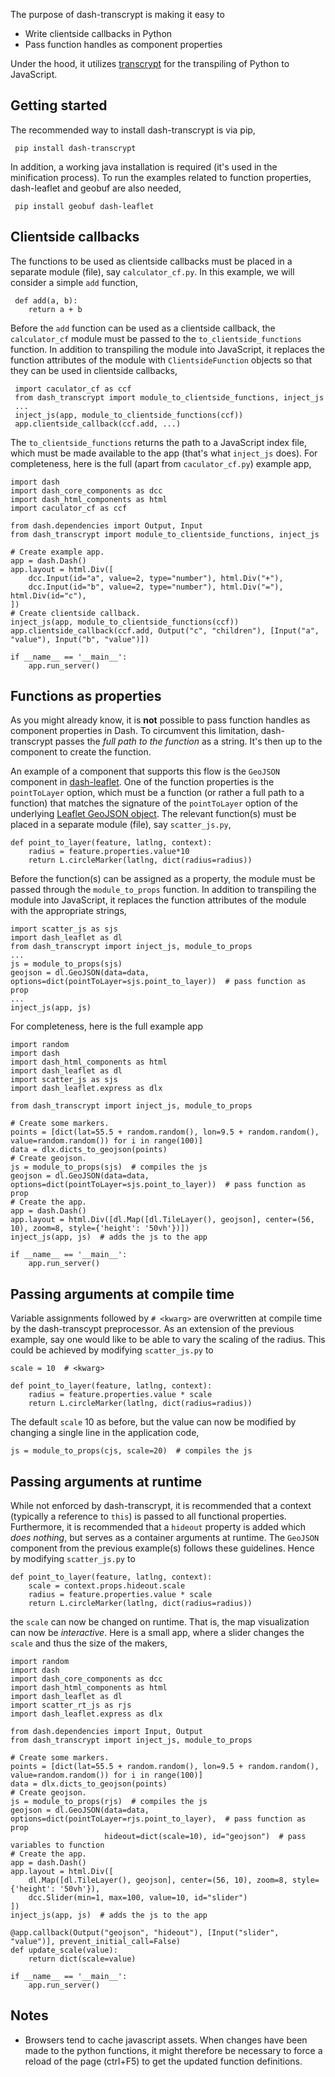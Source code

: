 The purpose of dash-transcrypt is making it easy to

* Write clientside callbacks in Python 
* Pass function handles as component properties 

Under the hood, it utilizes [transcrypt](https://www.transcrypt.org/) for the transpiling of Python to JavaScript.

## Getting started  
  
The recommended way to install dash-transcrypt is via pip,
  
	 pip install dash-transcrypt  

In addition, a working java installation is required (it's used in the minification process). To run the examples related to function properties, dash-leaflet and geobuf are also needed,
  
	 pip install geobuf dash-leaflet   
 
## Clientside callbacks 
  
The functions to be used as clientside callbacks must be placed in a separate module (file), say `calculator_cf.py`. In this example, we will consider a simple `add` function,  
  
	 def add(a, b): 
	    return a + b 

Before the `add` function can be used as a clientside callback, the `calculator_cf` module must be passed to the `to_clientside_functions` function. In addition to transpiling the module into JavaScript, it replaces the function attributes of the module with `ClientsideFunction` objects so that they can be used in clientside callbacks,  
  
	 import caculator_cf as ccf 
	 from dash_transcrypt import module_to_clientside_functions, inject_js 
	 ... 
	 inject_js(app, module_to_clientside_functions(ccf))
	 app.clientside_callback(ccf.add, ...)  
 
The `to_clientside_functions` returns the path to a JavaScript index file, which must be made available to the app (that's what `inject_js` does). For completeness, here is the full (apart from `caculator_cf.py`)  example app, 

	import dash  
	import dash_core_components as dcc  
	import dash_html_components as html  
	import caculator_cf as ccf  
	  
	from dash.dependencies import Output, Input  
	from dash_transcrypt import module_to_clientside_functions, inject_js  
	  
	# Create example app.  
	app = dash.Dash()  
	app.layout = html.Div([  
	    dcc.Input(id="a", value=2, type="number"), html.Div("+"), 
	    dcc.Input(id="b", value=2, type="number"), html.Div("="), html.Div(id="c"),  
	])  
	# Create clientside callback.  
	inject_js(app, module_to_clientside_functions(ccf))  
	app.clientside_callback(ccf.add, Output("c", "children"), [Input("a", "value"), Input("b", "value")])  
	  
	if __name__ == '__main__':  
	    app.run_server()
  
## Functions as properties  

As you might already know, it is **not** possible to pass function handles as component properties in Dash. To circumvent this limitation, dash-transcrypt passes the *full path to the function* as a string. It's then up to the component to create the function.  

An example of a component that supports this flow is the `GeoJSON` component in [dash-leaflet]([https://pypi.org/project/dash-leaflet/](https://pypi.org/project/dash-leaflet/)). One of the function properties is the `pointToLayer` option, which must be a function (or rather a full path to a function) that matches the signature of the `pointToLayer` option of the underlying [Leaflet GeoJSON object](https://leafletjs.com/reference-0.7.7.html#geojson-pointtolayer). The relevant function(s) must be placed in a separate module (file), say `scatter_js.py`,  

	def point_to_layer(feature, latlng, context):
	    radius = feature.properties.value*10
	    return L.circleMarker(latlng, dict(radius=radius))
 
Before the function(s) can be assigned as a property, the module must be passed through the `module_to_props` function. In addition to transpiling the module into JavaScript, it replaces the function attributes of the module with the appropriate strings,
  
	import scatter_js as sjs 
	import dash_leaflet as dl
	from dash_transcrypt import inject_js, module_to_props 
	... 
	js = module_to_props(sjs)
	geojson = dl.GeoJSON(data=data, options=dict(pointToLayer=sjs.point_to_layer))  # pass function as prop
	...
	inject_js(app, js)  

For completeness, here is the full example app  
  
	import random
	import dash
	import dash_html_components as html
	import dash_leaflet as dl
	import scatter_js as sjs
	import dash_leaflet.express as dlx

	from dash_transcrypt import inject_js, module_to_props

	# Create some markers.
	points = [dict(lat=55.5 + random.random(), lon=9.5 + random.random(), value=random.random()) for i in range(100)]
	data = dlx.dicts_to_geojson(points)
	# Create geojson.
	js = module_to_props(sjs)  # compiles the js
	geojson = dl.GeoJSON(data=data, options=dict(pointToLayer=sjs.point_to_layer))  # pass function as prop
	# Create the app.
	app = dash.Dash()
	app.layout = html.Div([dl.Map([dl.TileLayer(), geojson], center=(56, 10), zoom=8, style={'height': '50vh'})])
	inject_js(app, js)  # adds the js to the app

	if __name__ == '__main__':
	    app.run_server()

## Passing arguments at compile time  
  
Variable assignments followed by `# <kwarg>` are overwritten at compile time by the dash-transcypt preprocessor. As an extension of the previous example, say one would like to be able to vary the scaling of the radius. This could be achieved by modifying `scatter_js.py` to  
  
	scale = 10  # <kwarg>

	def point_to_layer(feature, latlng, context):
	    radius = feature.properties.value * scale
	    return L.circleMarker(latlng, dict(radius=radius))
  
The default `scale` 10 as before, but the value can now be modified by changing a single line in the application code,  
  
	js = module_to_props(cjs, scale=20)  # compiles the js
 
## Passing arguments at runtime  
  
While not enforced by dash-transcrypt, it is recommended that a context (typically a reference to `this`) is passed to all functional properties. Furthermore, it is recommended that a `hideout` property is added which *does nothing*, but serves as a container arguments at runtime. The `GeoJSON` component from the previous example(s) follows these guidelines. Hence by modifying `scatter_js.py` to  

	def point_to_layer(feature, latlng, context):  
	    scale = context.props.hideout.scale  
	    radius = feature.properties.value * scale  
	    return L.circleMarker(latlng, dict(radius=radius))
  
the `scale` can now be changed on runtime. That is, the map visualization can now be *interactive*. Here is a small app, where a slider changes the `scale` and thus the size of the makers, 

	import random
	import dash
	import dash_core_components as dcc
	import dash_html_components as html
	import dash_leaflet as dl
	import scatter_rt_js as rjs
	import dash_leaflet.express as dlx

	from dash.dependencies import Input, Output
	from dash_transcrypt import inject_js, module_to_props

	# Create some markers.
	points = [dict(lat=55.5 + random.random(), lon=9.5 + random.random(), value=random.random()) for i in range(100)]
	data = dlx.dicts_to_geojson(points)
	# Create geojson.
	js = module_to_props(rjs)  # compiles the js
	geojson = dl.GeoJSON(data=data, options=dict(pointToLayer=rjs.point_to_layer),  # pass function as prop
	                     hideout=dict(scale=10), id="geojson")  # pass variables to function
	# Create the app.
	app = dash.Dash()
	app.layout = html.Div([
	    dl.Map([dl.TileLayer(), geojson], center=(56, 10), zoom=8, style={'height': '50vh'}),
	    dcc.Slider(min=1, max=100, value=10, id="slider")
	])
	inject_js(app, js)  # adds the js to the app

	@app.callback(Output("geojson", "hideout"), [Input("slider", "value")], prevent_initial_call=False)
	def update_scale(value):
	    return dict(scale=value)

	if __name__ == '__main__':
	    app.run_server()
  
## Notes  
  
* Browsers tend to cache javascript assets. When changes have been made to the python functions, it might therefore be necessary to force a reload of the page (ctrl+F5) to get the updated function definitions.